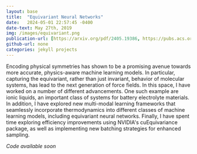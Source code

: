 ```yaml
---
layout: base
title:  "Equivariant Neural Networks"
date:   2024-05-01 22:57:45 -0400
date-text: May 27th, 2019
img: /images/equivariant.png
publication-url: [https://arxiv.org/pdf/2405.19386, https://pubs.acs.org/doi/abs/10.1021/acs.jpclett.4c01942]
github-url: none
categories: jekyll projects
---
```


Encoding physical symmetries has shown to be a promising avenue towards more accurate, physics-aware machine learning models. In particular, capturing the equivariant, rather than just invariant, behavior of molecular systems, has lead to the next generation of force fields. In this space, I have worked on a number of different advancements. One such example are ionic liquids, an important class of systems for battery electrolyte materials. In addition, I have explored new multi-modal learning frameworks that seamlessly incorporate thermodynamics into different classes of machine learning models, including equivariant neural networks. Finally, I have spent time exploring efficiency improvements using NVIDIA's cuEquivariance package, as well as implementing new batching strategies for enhanced sampling.

_Code available soon_
